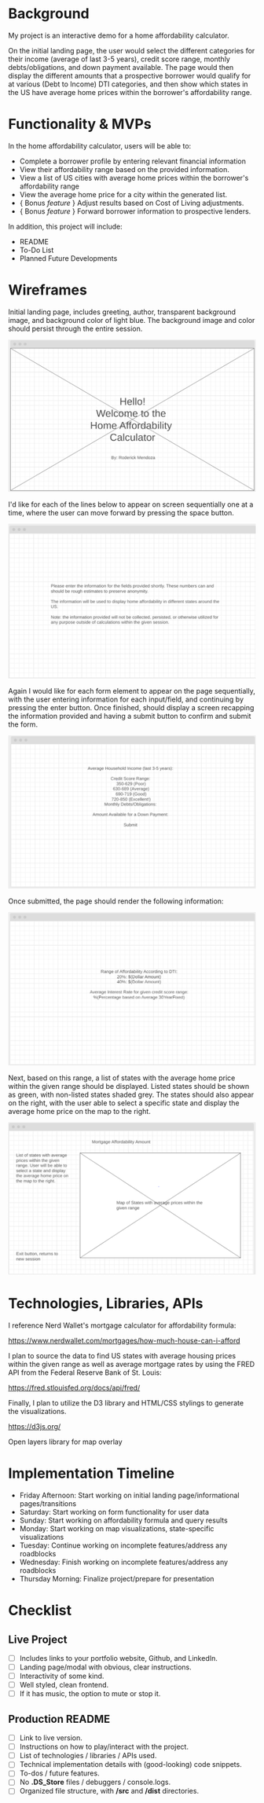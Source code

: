 Background
==========

My project is an interactive demo for a home affordability calculator.

On the initial landing page, the user would select the different categories for their income (average of last 3-5 years), credit score range, monthly debts/obligations, and down payment available. The page would then display the different amounts that a prospective borrower would qualify for at various (Debt to Income) DTI categories, and then show which states in the US have average home prices within the borrower's affordability range.

**Functionality & MVPs**
========================

In the home affordability calculator, users will be able to:

-   Complete a borrower profile by entering relevant financial information
-   View their affordability range based on the provided information.
-   View a list of US cities with average home prices within the borrower's affordability range
-   View the average home price for a city within the generated list.
-   { Bonus *feature* } Adjust results based on Cost of Living adjustments.
-   { Bonus *feature* } Forward borrower information to prospective lenders.

In addition, this project will include:

-   README
-   To-Do List
-   Planned Future Developments

**Wireframes**
==============

Initial landing page, includes greeting, author, transparent background image, and background color of light blue. The background image and color should persist through the entire session.

![Untitled](/wireframe/Wireframe1.png)

I'd like for each of the lines below to appear on screen sequentially one at a time, where the user can move forward by pressing the space button.

![Untitled](/wireframe/Wireframe2.png)

Again I would like for each form element to appear on the page sequentially, with the user entering information for each input/field, and continuing by pressing the enter button. Once finished, should display a screen recapping the information provided and having a submit button to confirm and submit the form.

![Untitled](/wireframe/Wireframe3.png)

Once submitted, the page should render the following information:

![Untitled](/wireframe/Wireframe4.png)

Next, based on this range, a list of states with the average home price within the given range should be displayed. Listed states should be shown as green, with non-listed states shaded grey. The states should also appear on the right, with the user able to select a specific state and display the average home price on the map to the right.

![Untitled](/wireframe/Wireframe5.png)

**Technologies, Libraries, APIs**
=================================

I reference Nerd Wallet's mortgage calculator for affordability formula:

[](https://www.nerdwallet.com/mortgages/how-much-house-can-i-afford)<https://www.nerdwallet.com/mortgages/how-much-house-can-i-afford>

I plan to source the data to find US states with average housing prices within the given range as well as average mortgage rates by using the FRED API from the Federal Reserve Bank of St. Louis:

[](https://fred.stlouisfed.org/docs/api/fred/)<https://fred.stlouisfed.org/docs/api/fred/>

Finally, I plan to utilize the D3 library and HTML/CSS stylings to generate the visualizations.

[](https://d3js.org/)<https://d3js.org/>

Open layers library for map overlay
[](https://openlayers.org/)

**Implementation Timeline**
===========================

-   Friday Afternoon: Start working on initial landing page/informational pages/transitions
-   Saturday: Start working on form functionality for user data
-   Sunday: Start working on affordability formula and query results
-   Monday: Start working on map visualizations, state-specific visualizations
-   Tuesday: Continue working on incomplete features/address any roadblocks
-   Wednesday: Finish working on incomplete features/address any roadblocks
-   Thursday Morning: Finalize project/prepare for presentation

**Checklist**
=============

**Live Project**
----------------

-   [ ] Includes links to your portfolio website, Github, and LinkedIn.
-   [ ] Landing page/modal with obvious, clear instructions.
-   [ ] Interactivity of some kind.
-   [ ] Well styled, clean frontend.
-   [ ] If it has music, the option to mute or stop it.

**Production README**
---------------------

-   [ ] Link to live version.
-   [ ] Instructions on how to play/interact with the project.
-   [ ] List of technologies / libraries / APIs used.
-   [ ] Technical implementation details with (good-looking) code snippets.
-   [ ] To-dos / future features.
-   [ ] No **.DS_Store** files / debuggers / console.logs.
-   [ ] Organized file structure, with **/src** and **/dist** directories.
